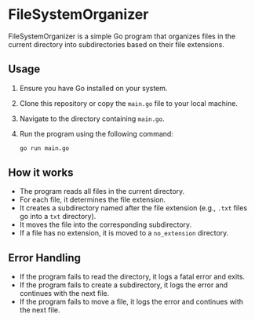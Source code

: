 # FileSystemOrganizer

FileSystemOrganizer is a simple Go program that organizes files in the current directory into subdirectories based on their file extensions.

## Usage

1. Ensure you have Go installed on your system.
2. Clone this repository or copy the `main.go` file to your local machine.
3. Navigate to the directory containing `main.go`.
4. Run the program using the following command:

    ```sh
    go run main.go
    ```

## How it works

- The program reads all files in the current directory.
- For each file, it determines the file extension.
- It creates a subdirectory named after the file extension (e.g., `.txt` files go into a `txt` directory).
- It moves the file into the corresponding subdirectory.
- If a file has no extension, it is moved to a `no_extension` directory.

## Error Handling

- If the program fails to read the directory, it logs a fatal error and exits.
- If the program fails to create a subdirectory, it logs the error and continues with the next file.
- If the program fails to move a file, it logs the error and continues with the next file.